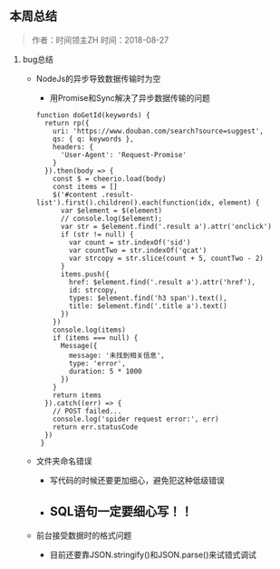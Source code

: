 ## 本周总结 
>  作者：时间领主ZH
>  时间：2018-08-27
1. bug总结
    - NodeJs的异步导致数据传输时为空
    	- 用Promise和Sync解决了异步数据传输的问题
    	```NodeJS
    	function doGetId(keywords) {
          return rp({
            uri: 'https://www.douban.com/search?source=suggest',
            qs: { q: keywords },
            headers: {
              'User-Agent': 'Request-Promise'
            }
          }).then(body => {
            const $ = cheerio.load(body)
            const items = []
            $('#content .result-list').first().children().each(function(idx, element) {
              var $element = $(element)
              // console.log($element);
              var str = $element.find('.result a').attr('onclick')
              if (str != null) {
                var count = str.indexOf('sid')
                var countTwo = str.indexOf('qcat')
                var strcopy = str.slice(count + 5, countTwo - 2)
              }
              items.push({
                href: $element.find('.result a').attr('href'),
                id: strcopy,
                types: $element.find('h3 span').text(),
                title: $element.find('.title a').text()
              })
            })
            console.log(items)
            if (items === null) {
              Message({
                message: '未找到相关信息',
                type: 'error',
                duration: 5 * 1000
              })
            }
            return items
          }).catch((err) => {
            // POST failed...
            console.log('spider request error:', err)
            return err.statusCode
          })
         }
        ```
        
    - 文件夹命名错误
        - 写代码的时候还要更加细心，避免犯这种低级错误
        - ## SQL语句一定要细心写！！
    - 前台接受数据时的格式问题
        - 目前还要靠JSON.stringify()和JSON.parse()来试错式调试
   
    
